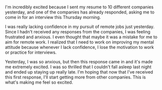 I'm incredibly excited because I sent my resume to 10 different companies yesterday, and one of the companies has already responded, asking me to come in for an interview this Thursday morning. 

I was really lacking confidence in my pursuit of remote jobs just yesterday. Since I hadn't received any responses from the companies, I was feeling frustrated and anxious. I even thought that maybe it was a mistake for me to aim for remote work. I realized that I need to work on improving my mental attitude because whenever I lack confidence, I lose the motivation to work or practice for interviews. 

Yesterday, I was so anxious, but then this response came in and it's made me extremely excited. I was so thrilled that I couldn't fall asleep last night and ended up staying up really late. I'm hoping that now that I've received this first response, I'll start getting more from other companies. This is what's making me feel so excited.